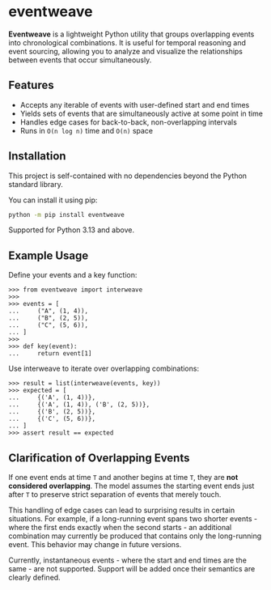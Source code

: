 # eventweave

**Eventweave** is a lightweight Python utility that groups overlapping events
into chronological combinations. It is useful for temporal reasoning and event
sourcing, allowing you to analyze and visualize the relationships between
events that occur simultaneously.

## Features

- Accepts any iterable of events with user-defined start and end times
- Yields sets of events that are simultaneously active at some point in time
- Handles edge cases for back-to-back, non-overlapping intervals
- Runs in `O(n log n)` time and `O(n)` space

## Installation

This project is self-contained with no dependencies beyond the Python standard library.

You can install it using pip:

```bash
python -m pip install eventweave
```

Supported for Python 3.13 and above.

## Example Usage

Define your events and a key function:

    >>> from eventweave import interweave
    >>>
    >>> events = [
    ...     ("A", (1, 4)),
    ...     ("B", (2, 5)),
    ...     ("C", (5, 6)),
    ... ]
    >>>
    >>> def key(event):
    ...     return event[1]

Use interweave to iterate over overlapping combinations:

    >>> result = list(interweave(events, key))
    >>> expected = [
    ...     {('A', (1, 4))},
    ...     {('A', (1, 4)), ('B', (2, 5))},
    ...     {('B', (2, 5))},
    ...     {('C', (5, 6))},
    ... ]
    >>> assert result == expected

## Clarification of Overlapping Events

If one event ends at time `T` and another begins at time `T`, they are **not
considered overlapping**. The model assumes the starting event ends just after
`T` to preserve strict separation of events that merely touch.

This handling of edge cases can lead to surprising results in certain
situations. For example, if a long-running event spans two shorter events - where
the first ends exactly when the second starts - an additional combination may
currently be produced that contains only the long-running event. This behavior
may change in future versions.

Currently, instantaneous events - where the start and end times are the same -
are not supported. Support will be added once their semantics are clearly
defined.

